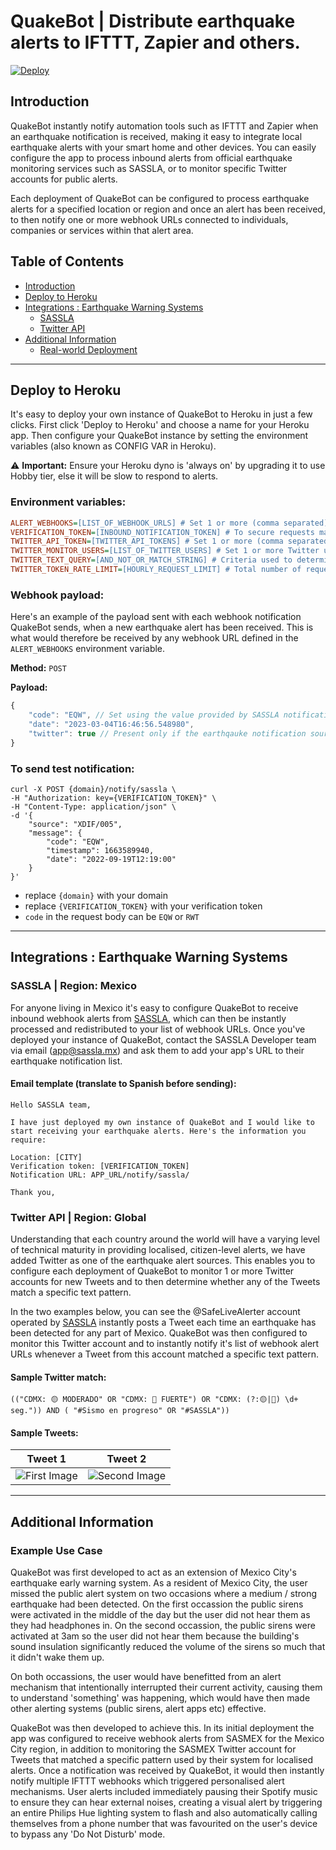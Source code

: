 # QuakeBot | Distribute earthquake alerts to IFTTT, Zapier and others.

[![Deploy](https://www.herokucdn.com/deploy/button.svg)](https://heroku.com/deploy?template=https://github.com/NO-Product/alert-quakebot-co.git)

<a name="introduction"/>

## Introduction
QuakeBot instantly notify automation tools such as IFTTT and Zapier when an earthquake notification is received, making it easy to integrate local earthquake alerts with your smart home and other devices. You can easily configure the app to process inbound alerts from official earthquake monitoring services such as SASSLA, or to monitor specific Twitter accounts for public alerts.

Each deployment of QuakeBot can be configured to process earthquake alerts for a specified location or region and once an alert has been received, to then notify one or more webhook URLs connected to individuals, companies or services within that alert area.


## Table of Contents
- [Introduction](#introduction)
- [Deploy to Heroku](#deploy-to-heroku)
- [Integrations : Earthquake Warning Systems](#integrations)
  - [SASSLA](#integrations-sassla)
  - [Twitter API](#integrations-twitter)
- [Additional Information](#additional-information)
  - [Real-world Deployment](#additional-information-example-use-case)


------------------------------------------------------------------------------------------


<a name="deploy-to-heroku"/>

## Deploy to Heroku
It's easy to deploy your own instance of QuakeBot to Heroku in just a few clicks. First click 'Deploy to Heroku' and choose a name for your Heroku app. Then configure your QuakeBot instance by setting the environment variables (also known as CONFIG VAR in Heroku).

⚠️ **Important:** Ensure your Heroku dyno is 'always on' by upgrading it to use Hobby tier, else it will be slow to respond to alerts.

### Environment variables:
```ini
ALERT_WEBHOOKS=[LIST_OF_WEBHOOK_URLS] # Set 1 or more (comma separated) webhook URLs that should be notified when an earthquake alert is received
VERIFICATION_TOKEN=[INBOUND_NOTIFICATION_TOKEN] # To secure requests made to `/notify/*` each request must contain the token you set here
TWITTER_API_TOKEN=[TWITTER_API_TOKENS] # Set 1 or more (comma separated) Twitter API keys. If multiple are provided, they will be continually rotated to increase your rate limit
TWITTER_MONITOR_USERS=[LIST_OF_TWITTER_USERS] # Set 1 or more Twitter usernames (comma separated) who's Tweets should be monitored for new alerts
TWITTER_TEXT_QUERY=[AND_NOT_OR_MATCH_STRING] # Criteria used to determine if any Tweet received should trigger a new QuakeBot alert
TWITTER_TOKEN_RATE_LIMIT=[HOURLY_REQUEST_LIMIT] # Total number of requests that should be made hourly (per token) to Twitter API. (Default value = 684)
```

### Webhook payload:
Here's an example of the payload sent with each webhook notification QuakeBot sends, when a new earthquake alert has been received. This is what would therefore be received by any webhook URL defined in the `ALERT_WEBHOOKS` environment variable.

**Method:** `POST`

**Payload:**
```js
{
    "code": "EQW", // Set using the value provided by SASSLA notification where `RWT` is a test signal and `EQW` is a real alert
    "date": "2023-03-04T16:46:56.548980",
    "twitter": true // Present only if the earthqauke notification source is twitter
}
```


### To send test notification:

```
curl -X POST {domain}/notify/sassla \
-H "Authorization: key={VERIFICATION_TOKEN}" \
-H "Content-Type: application/json" \
-d '{
    "source": "XDIF/005",
    "message": {
        "code": "EQW",
        "timestamp": 1663589940,
        "date": "2022-09-19T12:19:00"
    }
}'
```
- replace `{domain}` with your domain
- replace `{VERIFICATION_TOKEN}` with your verification token
- `code` in the request body can be `EQW` or `RWT`


------------------------------------------------------------------------------------------


<a name="integrations"/>

## Integrations : Earthquake Warning Systems


<a name="integrations-sassla"/>

### SASSLA | Region: Mexico
For anyone living in Mexico it's easy to configure QuakeBot to receive inbound webhook alerts from [SASSLA](https://www.sassla.mx/), which can then be instantly processed and redistributed to your list of webhook URLs. Once you've deployed your instance of QuakeBot, contact the SASSLA Developer team via email (app@sassla.mx) and ask them to add your app's URL to their earthquake notification list.

#### Email template (translate to Spanish before sending):
```
Hello SASSLA team,

I have just deployed my own instance of QuakeBot and I would like to start receiving your earthquake alerts. Here's the information you require:

Location: [CITY]
Verification token: [VERIFICATION_TOKEN]
Notification URL: APP_URL/notify/sassla/

Thank you,
```




<a name="integrations-twitter"/>

### Twitter API | Region: Global
Understanding that each country around the world will have a varying level of technical maturity in providing localised, citizen-level alerts, we have added Twitter as one of the earthquake alert sources. This enables you to configure each deployment of QuakeBot to monitor 1 or more Twitter accounts for new Tweets and to then determine whether any of the Tweets match a specific text pattern.

In the two examples below, you can see the @SafeLiveAlerter account operated by [SASSLA](https://www.sassla.mx/) instantly posts a Tweet each time an earthquake has been detected for any part of Mexico. QuakeBot was then configured to monitor this Twitter account and to instantly notify it's list of webhook alert URLs whenever a Tweet from this account matched a specific text pattern.

#### Sample Twitter match:
```
(("CDMX: 🟡 MODERADO" OR "CDMX: 🔴 FUERTE") OR "CDMX: (?:🟡|🔴) \d+ seg.")) AND ( "#Sismo en progreso" OR "#SASSLA"))
```

#### Sample Tweets:
|Tweet 1|Tweet 2|
|:-:|:-:|
|![First Image](https://user-images.githubusercontent.com/16068761/222926394-71ba3106-00de-4a36-82ad-5397a638f718.png)|![Second Image](https://user-images.githubusercontent.com/16068761/222926418-19b659e0-f8ca-49f6-a2df-bee3dd9793d9.png)|



------------------------------------------------------------------------------------------


<a name="additional-information"/>

## Additional Information

<a name="additional-information-example-use-case"/>

### Example Use Case
QuakeBot was first developed to act as an extension of Mexico City's earthquake early warning system. As a resident of Mexico City, the user missed the public alert system on two occasions where a medium / strong earthquake had been detected. On the first occassion the public sirens were activated in the middle of the day but the user did not hear them as they had headphones in. On the second occassion, the public sirens were activated at 3am so the user did not hear them because the building's sound insulation significantly reduced the volume of the sirens so much that it didn't wake them up.

On both occassions, the user would have benefitted from an alert mechanism that intentionally interrupted their current activity, causing them to understand 'something' was happening, which would have then made other alerting systems (public sirens, alert apps etc) effective.

QuakeBot was then developed to achieve this. In its initial deployment the app was configured to receive webhook alerts from SASMEX for the Mexico City region, in addition to monitoring the SASMEX Twitter account for Tweets that matched a specific pattern used by their system for localised alerts. Once a notification was received by QuakeBot, it would then instantly notify multiple IFTTT webhooks which triggered personalised alert mechanisms. User alerts included immediately pausing their Spotify music to ensure they can hear external noises, creating a visual alert by triggering an entire Philips Hue lighting system to flash and also automatically calling themselves from a phone number that was favourited on the user's device to bypass any 'Do Not Disturb' mode.
